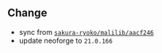 ## Change
- sync from [`sakura-ryoko/malilib/aacf246`](https://github.com/sakura-ryoko/malilib/commit/aacf2465cbcf64ae1b39be88c59281f96d98e535)
- update neoforge to `21.0.166`
